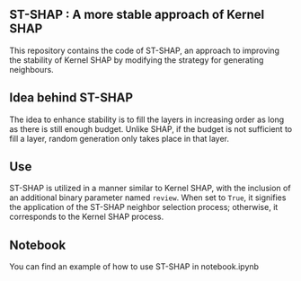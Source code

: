 ## ST-SHAP : A more stable approach of Kernel SHAP

This repository contains the code of ST-SHAP, an approach to improving the stability of Kernel SHAP by modifying the strategy for generating neighbours.

## Idea behind ST-SHAP
The idea to enhance stability is to fill the layers in increasing order as long as there is still enough budget. Unlike SHAP, if the budget is not sufficient to fill a layer, random generation only takes place in that layer.

## Use
ST-SHAP is utilized in a manner similar to Kernel SHAP, with the inclusion of an additional binary parameter named ``review``. When set to ``True``, it signifies the application of the ST-SHAP neighbor selection process; otherwise, it corresponds to the Kernel SHAP process.

## Notebook
You can find an example of how to use ST-SHAP in notebook.ipynb